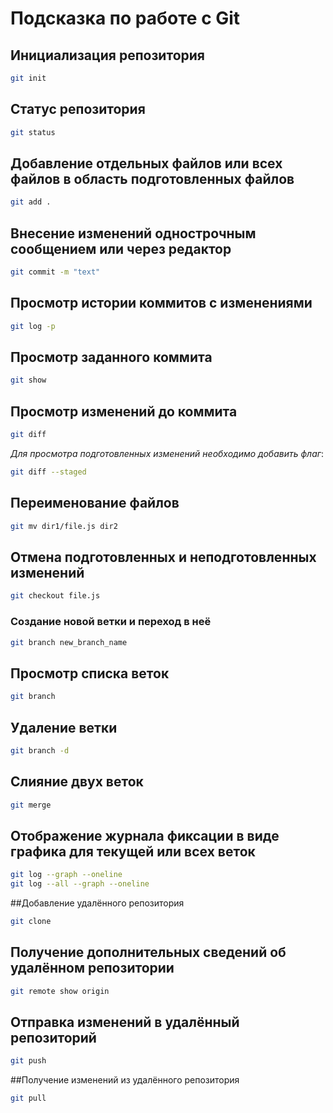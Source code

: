 # Подсказка по работе с Git

## Инициализация репозитория

```sh
git init
```

## Статус репозитория

```sh
git status
```

## Добавление отдельных файлов или всех файлов в область подготовленных файлов

```sh
git add .
```

## Внесение изменений однострочным сообщением или через редактор

```sh
git commit -m "text"
```

## Просмотр истории коммитов с изменениями

```sh
git log -p
```

## Просмотр заданного коммита

```sh
git show
```

## Просмотр изменений до коммита

```sh
git diff
```
*Для просмотра подготовленных изменений необходимо добавить флаг*:
```sh
git diff --staged
```

## Переименование файлов

```sh
git mv dir1/file.js dir2
```

## Отмена подготовленных и неподготовленных изменений

```sh
git checkout file.js
```

### Создание новой ветки и переход в неё

```sh
git branch new_branch_name
```

## Просмотр списка веток

```sh
git branch
```

## Удаление ветки

```sh
git branch -d
```

## Слияние двух веток

```sh
git merge
```

##  Отображение журнала фиксации в виде графика для текущей или всех веток

```sh
git log --graph --oneline
git log --all --graph --oneline
```

##Добавление удалённого репозитория

```sh
git clone
```

## Получение дополнительных сведений об удалённом репозитории

```sh
git remote show origin
```

## Отправка изменений в удалённый репозиторий

```sh
git push
```

##Получение изменений из удалённого репозитория

```sh
git pull
```



